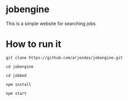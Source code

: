# jobengine

This is a simple website for searching jobs

# How to run it

`git clone https://github.com/arjondas/jobengine.git`

`cd jobengine`

`cd jobbed`

`npm install`

`npm start`


